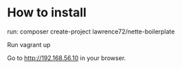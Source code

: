 # How to install

run: composer create-project lawrence72/nette-boilerplate

Run vagrant up

Go to http://192.168.56.10 in your browser.

